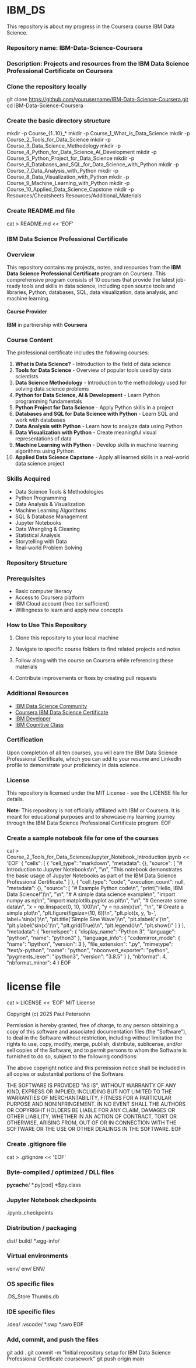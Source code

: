 # IBM_DS
This repository is about my progress in the Coursera course IBM Data Science.

### Repository name: IBM-Data-Science-Coursera
### Description: Projects and resources from the IBM Data Science Professional Certificate on Coursera

### Clone the repository locally
git clone https://github.com/yourusername/IBM-Data-Science-Coursera.git
cd IBM-Data-Science-Coursera

### Create the basic directory structure
mkdir -p Course_{1..10}_*
mkdir -p Course_1_What_is_Data_Science
mkdir -p Course_2_Tools_for_Data_Science
mkdir -p Course_3_Data_Science_Methodology
mkdir -p Course_4_Python_for_Data_Science_AI_Development
mkdir -p Course_5_Python_Project_for_Data_Science
mkdir -p Course_6_Databases_and_SQL_for_Data_Science_with_Python
mkdir -p Course_7_Data_Analysis_with_Python
mkdir -p Course_8_Data_Visualization_with_Python
mkdir -p Course_9_Machine_Learning_with_Python
mkdir -p Course_10_Applied_Data_Science_Capstone
mkdir -p Resources/Cheatsheets Resources/Additional_Materials

### Create README.md file
cat > README.md << 'EOF'
### IBM Data Science Professional Certificate

### Overview

This repository contains my projects, notes, and resources from the **IBM Data Science Professional Certificate** program on Coursera. This comprehensive program consists of 10 courses that provide the latest job-ready tools and skills in data science, including open source tools and libraries, Python, databases, SQL, data visualization, data analysis, and machine learning.

#### Course Provider
**IBM** in partnership with **Coursera**

### Course Content

The professional certificate includes the following courses:

1. **What is Data Science?** - Introduction to the field of data science
2. **Tools for Data Science** - Overview of popular tools used by data scientists
3. **Data Science Methodology** - Introduction to the methodology used for solving data science problems
4. **Python for Data Science, AI & Development** - Learn Python programming fundamentals
5. **Python Project for Data Science** - Apply Python skills in a project
6. **Databases and SQL for Data Science with Python** - Learn SQL and work with databases
7. **Data Analysis with Python** - Learn how to analyze data using Python
8. **Data Visualization with Python** - Create meaningful visual representations of data
9. **Machine Learning with Python** - Develop skills in machine learning algorithms using Python
10. **Applied Data Science Capstone** - Apply all learned skills in a real-world data science project

### Skills Acquired

* Data Science Tools & Methodologies
* Python Programming
* Data Analysis & Visualization
* Machine Learning Algorithms
* SQL & Database Management
* Jupyter Notebooks
* Data Wrangling & Cleaning
* Statistical Analysis
* Storytelling with Data
* Real-world Problem Solving

### Repository Structure



### Prerequisites

* Basic computer literacy
* Access to Coursera platform
* IBM Cloud account (free tier sufficient)
* Willingness to learn and apply new concepts

### How to Use This Repository

1. Clone this repository to your local machine

2. Navigate to specific course folders to find related projects and notes
3. Follow along with the course on Coursera while referencing these materials
4. Contribute improvements or fixes by creating pull requests

### Additional Resources

* [IBM Data Science Community](https://community.ibm.com/community/user/datascience/home)
* [Coursera IBM Data Science Certificate](https://www.coursera.org/professional-certificates/ibm-data-science)
* [IBM Developer](https://developer.ibm.com/technologies/data-science/)
* [IBM Cognitive Class](https://cognitiveclass.ai/)

### Certification

Upon completion of all ten courses, you will earn the IBM Data Science Professional Certificate, which you can add to your resume and LinkedIn profile to demonstrate your proficiency in data science.

### License

This repository is licensed under the MIT License - see the LICENSE file for details.

**Note**: This repository is not officially affiliated with IBM or Coursera. It is meant for educational purposes and to showcase my learning journey through the IBM Data Science Professional Certificate program.
EOF

### Create a sample notebook file for one of the courses
cat > Course_2_Tools_for_Data_Science/Jupyter_Notebook_Introduction.ipynb << 'EOF'
{
"cells": [
{
"cell_type": "markdown",
"metadata": {},
"source": [
 "# Introduction to Jupyter Notebooks\n",
 "\n",
 "This notebook demonstrates the basic usage of Jupyter Notebooks as part of the IBM Data Science Professional Certificate."
]
},
{
"cell_type": "code",
"execution_count": null,
"metadata": {},
"source": [
 "# Example Python code\n",
 "print(\"Hello, IBM Data Science!\")\n",
 "\n",
 "# A simple data science example\n",
 "import numpy as np\n",
 "import matplotlib.pyplot as plt\n",
 "\n",
 "# Generate some data\n",
 "x = np.linspace(0, 10, 100)\n",
 "y = np.sin(x)\n",
 "\n",
 "# Create a simple plot\n",
 "plt.figure(figsize=(10, 6))\n",
 "plt.plot(x, y, 'b-', label='sin(x)')\n",
 "plt.title('Simple Sine Wave')\n",
 "plt.xlabel('x')\n",
 "plt.ylabel('sin(x)')\n",
 "plt.grid(True)\n",
 "plt.legend()\n",
 "plt.show()"
]
}
],
"metadata": {
"kernelspec": {
"display_name": "Python 3",
"language": "python",
"name": "python3"
},
"language_info": {
"codemirror_mode": {
 "name": "ipython",
 "version": 3
},
"file_extension": ".py",
"mimetype": "text/x-python",
"name": "python",
"nbconvert_exporter": "python",
"pygments_lexer": "ipython3",
"version": "3.8.5"
}
},
"nbformat": 4,
"nbformat_minor": 4
}
EOF

# license file
cat > LICENSE << 'EOF'
MIT License

Copyright (c) 2025 Paul Petersohn

Permission is hereby granted, free of charge, to any person obtaining a copy
of this software and associated documentation files (the "Software"), to deal
in the Software without restriction, including without limitation the rights
to use, copy, modify, merge, publish, distribute, sublicense, and/or sell
copies of the Software, and to permit persons to whom the Software is
furnished to do so, subject to the following conditions:

The above copyright notice and this permission notice shall be included in all
copies or substantial portions of the Software.

THE SOFTWARE IS PROVIDED "AS IS", WITHOUT WARRANTY OF ANY KIND, EXPRESS OR
IMPLIED, INCLUDING BUT NOT LIMITED TO THE WARRANTIES OF MERCHANTABILITY,
FITNESS FOR A PARTICULAR PURPOSE AND NONINFRINGEMENT. IN NO EVENT SHALL THE
AUTHORS OR COPYRIGHT HOLDERS BE LIABLE FOR ANY CLAIM, DAMAGES OR OTHER
LIABILITY, WHETHER IN AN ACTION OF CONTRACT, TORT OR OTHERWISE, ARISING FROM,
OUT OF OR IN CONNECTION WITH THE SOFTWARE OR THE USE OR OTHER DEALINGS IN THE
SOFTWARE.
EOF

### Create .gitignore file
cat > .gitignore << 'EOF'
### Byte-compiled / optimized / DLL files
__pycache__/
*.py[cod]
*$py.class

### Jupyter Notebook checkpoints
.ipynb_checkpoints

### Distribution / packaging
dist/
build/
*.egg-info/

### Virtual environments
venv/
env/
ENV/

### OS specific files
.DS_Store
Thumbs.db

### IDE specific files
.idea/
.vscode/
*.swp
*.swo
EOF

### Add, commit, and push the files
git add .
git commit -m "Initial repository setup for IBM Data Science Professional Certificate coursework"
git push origin main
